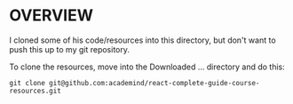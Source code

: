 # OVERVIEW

I cloned some of his code/resources into this directory, but don't want to push this up to my
git repository.

To clone the resources, move into the Downloaded ... directory and do this:
```
git clone git@github.com:academind/react-complete-guide-course-resources.git
```